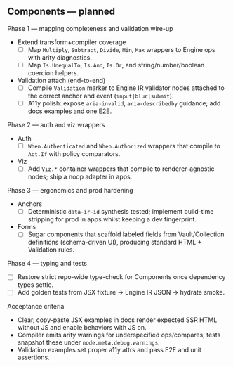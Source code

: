 ## Components — planned

Phase 1 — mapping completeness and validation wire-up

- Extend transform+compiler coverage
  - [ ] Map `Multiply`, `Subtract`, `Divide`, `Min`, `Max` wrappers to Engine ops with arity diagnostics.
  - [ ] Map `Is.UnequalTo`, `Is.And`, `Is.Or`, and string/number/boolean coercion helpers.
- Validation attach (end-to-end)
  - [ ] Compile `Validation` marker to Engine IR validator nodes attached to the correct anchor and event (`input|blur|submit`).
  - [ ] A11y polish: expose `aria-invalid`, `aria-describedby` guidance; add docs examples and one E2E.

Phase 2 — auth and viz wrappers

- Auth
  - [ ] `When.Authenticated` and `When.Authorized` wrappers that compile to `Act.If` with policy comparators.
- Viz
  - [ ] Add `Viz.*` container wrappers that compile to renderer-agnostic nodes; ship a noop adapter in apps.

Phase 3 — ergonomics and prod hardening

- Anchors
  - [ ] Deterministic `data-ir-id` synthesis tested; implement build-time stripping for prod in apps whilst keeping a dev fingerprint.
- Forms
  - [ ] Sugar components that scaffold labeled fields from Vault/Collection definitions (schema-driven UI), producing standard HTML + Validation rules.

Phase 4 — typing and tests

- [ ] Restore strict repo-wide type-check for Components once dependency types settle.
- [ ] Add golden tests from JSX fixture → Engine IR JSON → hydrate smoke.

Acceptance criteria

- Clear, copy-paste JSX examples in docs render expected SSR HTML without JS and enable behaviors with JS on.
- Compiler emits arity warnings for underspecified ops/compares; tests snapshot these under `node.meta.debug.warnings`.
- Validation examples set proper a11y attrs and pass E2E and unit assertions.
